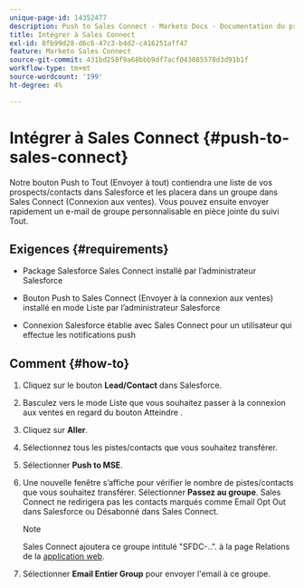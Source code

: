 ```yaml
---
unique-page-id: 14352477
description: Push to Sales Connect - Marketo Docs - Documentation du produit
title: Intégrer à Sales Connect
exl-id: 8fb99d28-d6c6-47c3-b4d2-c416251aff47
feature: Marketo Sales Connect
source-git-commit: 431bd258f9a68bbb9df7acf043085578d3d91b1f
workflow-type: tm+mt
source-wordcount: '199'
ht-degree: 4%

---
```


# Intégrer à Sales Connect {#push-to-sales-connect}

Notre bouton Push to Tout (Envoyer à tout) contiendra une liste de vos prospects/contacts dans Salesforce et les placera dans un groupe dans Sales Connect (Connexion aux ventes). Vous pouvez ensuite envoyer rapidement un e-mail de groupe personnalisable en pièce jointe du suivi Tout.

## Exigences {#requirements}

* Package Salesforce Sales Connect installé par l’administrateur Salesforce

* Bouton Push to Sales Connect (Envoyer à la connexion aux ventes) installé en mode Liste par l’administrateur Salesforce

* Connexion Salesforce établie avec Sales Connect pour un utilisateur qui effectue les notifications push

## Comment {#how-to}

1. Cliquez sur le bouton **Lead/Contact** dans Salesforce.
1. Basculez vers le mode Liste que vous souhaitez passer à la connexion aux ventes en regard du bouton Atteindre .
1. Cliquez sur **Aller**.
1. Sélectionnez tous les pistes/contacts que vous souhaitez transférer.
1. Sélectionner **Push to MSE**.
1. Une nouvelle fenêtre s’affiche pour vérifier le nombre de pistes/contacts que vous souhaitez transférer. Sélectionner **Passez au groupe**. Sales Connect ne redirigera pas les contacts marqués comme Email Opt Out dans Salesforce ou Désabonné dans Sales Connect.

   >[!NOTE]
   >
   >Sales Connect ajoutera ce groupe intitulé &quot;SFDC-..&quot;. à la page Relations de la [application web](https://toutapp.com/login).

1. Sélectionner **Email Entier Group** pour envoyer l&#39;email à ce groupe.
